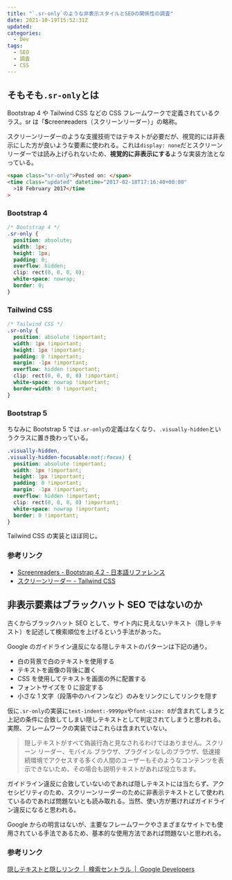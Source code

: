 ```yaml
---
title: "`.sr-only`のような非表示スタイルとSEOの関係性の調査"
date: 2021-10-19T15:52:31Z
updated:
categories:
  - Dev
tags:
  - SEO
  - 調査
  - CSS
---
```


## そもそも`.sr-only`とは

Bootstrap 4 や Tailwind CSS などの CSS フレームワークで定義されているクラス。sr は「**S**creen**r**eaders（スクリーンリーダー）」の略称。

スクリーンリーダーのような支援技術ではテキストが必要だが、視覚的には非表示にした方が良いような要素に使われる。これは`display: none`だとスクリーンリーダーでは読み上げられないため、**視覚的に非表示にする**ような実装方法となっている。

```html
<span class="sr-only">Posted on: </span>
<time class="updated" datetime="2017-02-18T17:16:40+00:00"
  >18 February 2017</time
>
```

### Bootstrap 4

```css
/* Bootstrap 4 */
.sr-only {
  position: absolute;
  width: 1px;
  height: 1px;
  padding: 0;
  overflow: hidden;
  clip: rect(0, 0, 0, 0);
  white-space: nowrap;
  border: 0;
}
```

### Tailwind CSS

```css
/* Tailwind CSS */
.sr-only {
  position: absolute !important;
  width: 1px !important;
  height: 1px !important;
  padding: 0 !important;
  margin: -1px !important;
  overflow: hidden !important;
  clip: rect(0, 0, 0, 0) !important;
  white-space: nowrap !important;
  border-width: 0 !important;
}
```

### Bootstrap 5

ちなみに Bootstrap 5 では`.sr-only`の定義はなくなり、`.visually-hidden`というクラスに置き換わっている。

```css
.visually-hidden,
.visually-hidden-focusable:not(:focus) {
  position: absolute !important;
  width: 1px !important;
  height: 1px !important;
  padding: 0 !important;
  margin: -1px !important;
  overflow: hidden !important;
  clip: rect(0, 0, 0, 0) !important;
  white-space: nowrap !important;
  border: 0 !important;
}
```

Tailwind CSS の実装とほぼ同じ。

### 参考リンク

- [Screenreaders - Bootstrap 4.2 - 日本語リファレンス](https://getbootstrap.jp/docs/4.2/utilities/screenreaders/)
- [スクリーンリーダー - Tailwind CSS](https://tailwindcss.jp/docs/screen-readers)

## 非表示要素はブラックハット SEO ではないのか

古くからブラックハット SEO として、サイト内に見えないテキスト（隠しテキスト）を記述して検索順位を上げるという手法があった。

Google のガイドライン違反になる隠しテキストのパターンは下記の通り。

- 白の背景で白のテキストを使用する
- テキストを画像の背後に置く
- CSS を使用してテキストを画面の外に配置する
- フォントサイズを 0 に設定する
- 小さな 1 文字（段落中のハイフンなど）のみをリンクにしてリンクを隠す

仮に`.sr-only`の実装に`text-indent:-9999px`や`font-size: 0`が含まれてしまうと上記の条件に合致してしまい隠しテキストとして判定されてしまうと思われる。実際、フレームワークの実装ではこれらは含まれていない。

> 隠しテキストがすべて偽装行為と見なされるわけではありません。スクリーン リーダー、モバイル ブラウザ、プラグインなしのブラウザ、低速接続環境でアクセスする多くの人間のユーザーもそのようなコンテンツを表示できないため、その場合も説明テキストがあれば役立ちます。

ガイドライン違反に合致していないのであれば隠しテキストには当たらず、アクセシビリティのため、スクリーンリーダーのために非表示テキストとして使われているのであれば問題ないとも読み取れる。当然、使い方が悪ければガイドライン違反になると思われる。

Google からの明言はないが、主要なフレームワークやさまざまなサイトでも使用されている手法であるため、基本的な使用方法であれば問題ないと思われる。

### 参考リンク

[隠しテキストと隠しリンク  |  検索セントラル  |  Google Developers](https://developers.google.com/search/docs/advanced/guidelines/hidden-text-links)
